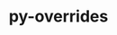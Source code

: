 ---
title: "py-overrides"
layout: cache
categories: [package, develop]
meta: {"versions": ["7.3.1"], "compilers": ["gcc@=11.1.0", "gcc@=11.4.0", "gcc@=9.4.0", "oneapi@=2024.0.0"], "oss": ["ubuntu20.04", "ubuntu22.04"], "platforms": ["linux"], "targets": ["aarch64", "neoverse_v1", "neoverse_v2", "ppc64le", "x86_64_v3"], "stacks": ["data-vis-sdk", "e4s", "e4s-aarch64", "e4s-neoverse-v2", "e4s-neoverse_v1", "e4s-oneapi", "e4s-power", "root"], "num_specs": 14, "num_specs_by_stack": {"root": 14, "e4s-neoverse_v1": 2, "e4s-power": 3, "data-vis-sdk": 2, "e4s": 2, "e4s-aarch64": 1, "e4s-neoverse-v2": 2, "e4s-oneapi": 2}}
spec_details: [{"hash": "fhopwwipackcu5wzos3xkrzd5xps5x2w", "compiler": "gcc@=11.4.0", "versions": ["7.3.1"], "os": "ubuntu20.04", "platform": "linux", "target": "neoverse_v1", "variants": ["build_system=python_pip"], "stacks": ["root", "e4s-neoverse_v1"], "size": "-", "tarball": "https://binaries.spack.io/develop/build_cache/linux-ubuntu20.04-neoverse_v1/gcc-11.4.0/py-overrides-7.3.1/linux-ubuntu20.04-neoverse_v1-gcc-11.4.0-py-overrides-7.3.1-fhopwwipackcu5wzos3xkrzd5xps5x2w.spack"}, {"hash": "2q3ab4z3vvjmf5n7jrjh56fnilxmlnxg", "compiler": "gcc@=11.4.0", "versions": ["7.3.1"], "os": "ubuntu20.04", "platform": "linux", "target": "neoverse_v1", "variants": ["build_system=python_pip"], "stacks": ["root", "e4s-neoverse_v1"], "size": "-", "tarball": "https://binaries.spack.io/develop/build_cache/linux-ubuntu20.04-neoverse_v1/gcc-11.4.0/py-overrides-7.3.1/linux-ubuntu20.04-neoverse_v1-gcc-11.4.0-py-overrides-7.3.1-2q3ab4z3vvjmf5n7jrjh56fnilxmlnxg.spack"}, {"hash": "udcpjtgt5dxhwssipppaxwkcpuehtukz", "compiler": "gcc@=9.4.0", "versions": ["7.3.1"], "os": "ubuntu20.04", "platform": "linux", "target": "ppc64le", "variants": ["build_system=python_pip"], "stacks": ["e4s-power", "root"], "size": "-", "tarball": "https://binaries.spack.io/develop/build_cache/linux-ubuntu20.04-ppc64le/gcc-9.4.0/py-overrides-7.3.1/linux-ubuntu20.04-ppc64le-gcc-9.4.0-py-overrides-7.3.1-udcpjtgt5dxhwssipppaxwkcpuehtukz.spack"}, {"hash": "xejbykgrivxwd47wo3ydsyf35empuco4", "compiler": "gcc@=9.4.0", "versions": ["7.3.1"], "os": "ubuntu20.04", "platform": "linux", "target": "ppc64le", "variants": ["build_system=python_pip"], "stacks": ["e4s-power", "root"], "size": "-", "tarball": "https://binaries.spack.io/develop/build_cache/linux-ubuntu20.04-ppc64le/gcc-9.4.0/py-overrides-7.3.1/linux-ubuntu20.04-ppc64le-gcc-9.4.0-py-overrides-7.3.1-xejbykgrivxwd47wo3ydsyf35empuco4.spack"}, {"hash": "luv2hbx5aqq2kmbnnu7eiteahtjwsch3", "compiler": "gcc@=9.4.0", "versions": ["7.3.1"], "os": "ubuntu20.04", "platform": "linux", "target": "ppc64le", "variants": ["build_system=python_pip"], "stacks": ["e4s-power", "root"], "size": "-", "tarball": "https://binaries.spack.io/develop/build_cache/linux-ubuntu20.04-ppc64le/gcc-9.4.0/py-overrides-7.3.1/linux-ubuntu20.04-ppc64le-gcc-9.4.0-py-overrides-7.3.1-luv2hbx5aqq2kmbnnu7eiteahtjwsch3.spack"}, {"hash": "kgfcnvzulhhwa7kdwa6uomzdap5gwht3", "compiler": "gcc@=11.1.0", "versions": ["7.3.1"], "os": "ubuntu20.04", "platform": "linux", "target": "x86_64_v3", "variants": ["build_system=python_pip"], "stacks": ["data-vis-sdk", "root"], "size": "-", "tarball": "https://binaries.spack.io/develop/build_cache/linux-ubuntu20.04-x86_64_v3/gcc-11.1.0/py-overrides-7.3.1/linux-ubuntu20.04-x86_64_v3-gcc-11.1.0-py-overrides-7.3.1-kgfcnvzulhhwa7kdwa6uomzdap5gwht3.spack"}, {"hash": "t4cgr744zwun2okiua6wh7na7rbu54ez", "compiler": "gcc@=11.1.0", "versions": ["7.3.1"], "os": "ubuntu20.04", "platform": "linux", "target": "x86_64_v3", "variants": ["build_system=python_pip"], "stacks": ["data-vis-sdk", "root"], "size": "-", "tarball": "https://binaries.spack.io/develop/build_cache/linux-ubuntu20.04-x86_64_v3/gcc-11.1.0/py-overrides-7.3.1/linux-ubuntu20.04-x86_64_v3-gcc-11.1.0-py-overrides-7.3.1-t4cgr744zwun2okiua6wh7na7rbu54ez.spack"}, {"hash": "alphiyjudjo2k4rhmdwox2fzqe3au3vl", "compiler": "gcc@=11.4.0", "versions": ["7.3.1"], "os": "ubuntu20.04", "platform": "linux", "target": "x86_64_v3", "variants": ["build_system=python_pip"], "stacks": ["e4s", "root"], "size": "-", "tarball": "https://binaries.spack.io/develop/build_cache/linux-ubuntu20.04-x86_64_v3/gcc-11.4.0/py-overrides-7.3.1/linux-ubuntu20.04-x86_64_v3-gcc-11.4.0-py-overrides-7.3.1-alphiyjudjo2k4rhmdwox2fzqe3au3vl.spack"}, {"hash": "vn6j5meaqvw2iyfmhjer42xntniqpkio", "compiler": "gcc@=11.4.0", "versions": ["7.3.1"], "os": "ubuntu20.04", "platform": "linux", "target": "x86_64_v3", "variants": ["build_system=python_pip"], "stacks": ["e4s", "root"], "size": "-", "tarball": "https://binaries.spack.io/develop/build_cache/linux-ubuntu20.04-x86_64_v3/gcc-11.4.0/py-overrides-7.3.1/linux-ubuntu20.04-x86_64_v3-gcc-11.4.0-py-overrides-7.3.1-vn6j5meaqvw2iyfmhjer42xntniqpkio.spack"}, {"hash": "7o7ddkt4w4x4im4mkgriboawcoexc47n", "compiler": "gcc@=11.4.0", "versions": ["7.3.1"], "os": "ubuntu22.04", "platform": "linux", "target": "aarch64", "variants": ["build_system=python_pip"], "stacks": ["e4s-aarch64", "root"], "size": "-", "tarball": "https://binaries.spack.io/develop/build_cache/linux-ubuntu22.04-aarch64/gcc-11.4.0/py-overrides-7.3.1/linux-ubuntu22.04-aarch64-gcc-11.4.0-py-overrides-7.3.1-7o7ddkt4w4x4im4mkgriboawcoexc47n.spack"}, {"hash": "jwmjw4e3yv7amejr57chfdos5btno567", "compiler": "gcc@=11.4.0", "versions": ["7.3.1"], "os": "ubuntu22.04", "platform": "linux", "target": "neoverse_v2", "variants": ["build_system=python_pip"], "stacks": ["e4s-neoverse-v2", "root"], "size": "-", "tarball": "https://binaries.spack.io/develop/build_cache/linux-ubuntu22.04-neoverse_v2/gcc-11.4.0/py-overrides-7.3.1/linux-ubuntu22.04-neoverse_v2-gcc-11.4.0-py-overrides-7.3.1-jwmjw4e3yv7amejr57chfdos5btno567.spack"}, {"hash": "ipgpjjh3cquvy2dhqqi5rd3pn6lojjdo", "compiler": "gcc@=11.4.0", "versions": ["7.3.1"], "os": "ubuntu22.04", "platform": "linux", "target": "neoverse_v2", "variants": ["build_system=python_pip"], "stacks": ["e4s-neoverse-v2", "root"], "size": "-", "tarball": "https://binaries.spack.io/develop/build_cache/linux-ubuntu22.04-neoverse_v2/gcc-11.4.0/py-overrides-7.3.1/linux-ubuntu22.04-neoverse_v2-gcc-11.4.0-py-overrides-7.3.1-ipgpjjh3cquvy2dhqqi5rd3pn6lojjdo.spack"}, {"hash": "x5ky4klje3334wzb4gi3cmwighoeafqn", "compiler": "oneapi@=2024.0.0", "versions": ["7.3.1"], "os": "ubuntu22.04", "platform": "linux", "target": "x86_64_v3", "variants": ["build_system=python_pip"], "stacks": ["e4s-oneapi", "root"], "size": "-", "tarball": "https://binaries.spack.io/develop/build_cache/linux-ubuntu22.04-x86_64_v3/oneapi-2024.0.0/py-overrides-7.3.1/linux-ubuntu22.04-x86_64_v3-oneapi-2024.0.0-py-overrides-7.3.1-x5ky4klje3334wzb4gi3cmwighoeafqn.spack"}, {"hash": "e6c4vylzrlklwtfsfxjog3k7k6f2dalo", "compiler": "oneapi@=2024.0.0", "versions": ["7.3.1"], "os": "ubuntu22.04", "platform": "linux", "target": "x86_64_v3", "variants": ["build_system=python_pip"], "stacks": ["e4s-oneapi", "root"], "size": "-", "tarball": "https://binaries.spack.io/develop/build_cache/linux-ubuntu22.04-x86_64_v3/oneapi-2024.0.0/py-overrides-7.3.1/linux-ubuntu22.04-x86_64_v3-oneapi-2024.0.0-py-overrides-7.3.1-e6c4vylzrlklwtfsfxjog3k7k6f2dalo.spack"}]
---